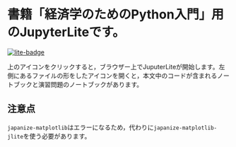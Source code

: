 # 書籍「経済学のためのPython入門」用のJupyterLiteです。

[![lite-badge](https://jupyterlite.rtfd.io/en/latest/_static/badge.svg)](https://python-keizaigaku.github.io/jlite)

上のアイコンをクリックすると，ブラウザー上でJuputerLiteが開始します。左側にあるファイルの形をしたアイコンを開くと，本文中のコードが含まれるノートブックと演習問題のノートブックがあります。

## 注意点
`japanize-matplotlib`はエラーになるため，代わりに`japanize-matplotlib-jlite`を使う必要があります。
